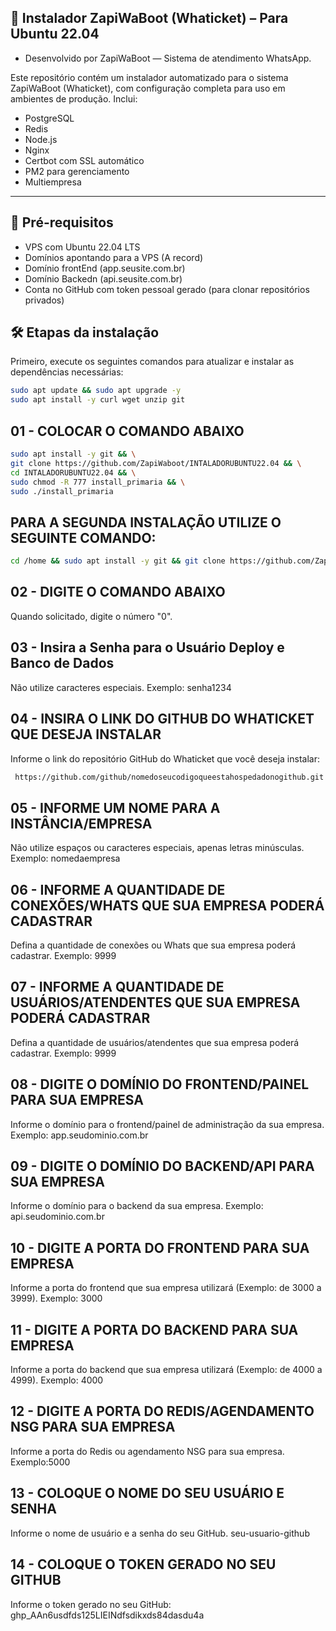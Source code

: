 ##  🚀 Instalador ZapiWaBoot (Whaticket) – Para Ubuntu 22.04
- Desenvolvido por ZapiWaBoot — Sistema de atendimento WhatsApp.

Este repositório contém um instalador automatizado para o sistema ZapiWaBoot (Whaticket), com configuração completa para uso em ambientes de produção. Inclui:

- PostgreSQL
- Redis
- Node.js
- Nginx
- Certbot com SSL automático
- PM2 para gerenciamento
- Multiempresa

---

## 📌 Pré-requisitos

- VPS com Ubuntu 22.04 LTS
- Domínios apontando para a VPS (A record)
- Domínio frontEnd (app.seusite.com.br)
- Domínio Backedn (api.seusite.com.br)
- Conta no GitHub com token pessoal gerado (para clonar repositórios privados)





## 🛠️ Etapas da instalação

Primeiro, execute os seguintes comandos para atualizar e instalar as dependências necessárias:

```bash
sudo apt update && sudo apt upgrade -y
sudo apt install -y curl wget unzip git
```



##  01 - COLOCAR O COMANDO ABAIXO

```bash
sudo apt install -y git && \
git clone https://github.com/ZapiWaboot/INTALADORUBUNTU22.04 && \
cd INTALADORUBUNTU22.04 && \
sudo chmod -R 777 install_primaria && \
sudo ./install_primaria
```

## PARA A SEGUNDA INSTALAÇÃO  UTILIZE O SEGUINTE COMANDO:

```bash
cd /home && sudo apt install -y git && git clone https://github.com/ZapiWaboot/INTALADORUBUNTU22.04 instalador && sudo chmod -R 777 ./instalador && cd ./instalador && sudo ./install_primaria
```



## 02 - DIGITE O COMANDO ABAIXO

Quando solicitado, digite o número "0".



## 03 - Insira a Senha para o Usuário Deploy e Banco de Dados
Não utilize caracteres especiais. Exemplo: senha1234




## 04 - INSIRA O LINK DO GITHUB DO WHATICKET QUE DESEJA INSTALAR
Informe o link do repositório GitHub do Whaticket que você deseja instalar:

```bash
 https://github.com/github/nomedoseucodigoqueestahospedadonogithub.git
```



## 05 - INFORME UM NOME PARA A INSTÂNCIA/EMPRESA
Não utilize espaços ou caracteres especiais, apenas letras minúsculas. Exemplo: nomedaempresa




## 06 - INFORME A QUANTIDADE DE CONEXÕES/WHATS QUE SUA EMPRESA PODERÁ CADASTRAR
Defina a quantidade de conexões ou Whats que sua empresa poderá cadastrar. Exemplo: 9999




## 07 - INFORME A QUANTIDADE DE USUÁRIOS/ATENDENTES QUE SUA EMPRESA PODERÁ CADASTRAR
Defina a quantidade de usuários/atendentes que sua empresa poderá cadastrar. Exemplo: 9999




## 08 - DIGITE O DOMÍNIO DO FRONTEND/PAINEL PARA SUA EMPRESA
Informe o domínio para o frontend/painel de administração da sua empresa. Exemplo: app.seudominio.com.br




## 09 - DIGITE O DOMÍNIO DO BACKEND/API PARA SUA EMPRESA
Informe o domínio para o backend da sua empresa. Exemplo: api.seudominio.com.br




## 10 - DIGITE A PORTA DO FRONTEND PARA SUA EMPRESA
Informe a porta do frontend que sua empresa utilizará (Exemplo: de 3000 a 3999). Exemplo: 3000




## 11 - DIGITE A PORTA DO BACKEND PARA SUA EMPRESA
Informe a porta do backend que sua empresa utilizará (Exemplo: de 4000 a 4999). Exemplo: 4000




## 12 - DIGITE A PORTA DO REDIS/AGENDAMENTO NSG PARA SUA EMPRESA
Informe a porta do Redis ou agendamento NSG para sua empresa. Exemplo:5000




## 13 - COLOQUE O NOME DO SEU USUÁRIO E SENHA
Informe o nome de usuário e a senha do seu GitHub. seu-usuario-github




## 14 - COLOQUE O TOKEN GERADO NO SEU GITHUB
Informe o token gerado no seu GitHub: ghp_AAn6usdfds125LIEINdfsdikxds84dasdu4a


